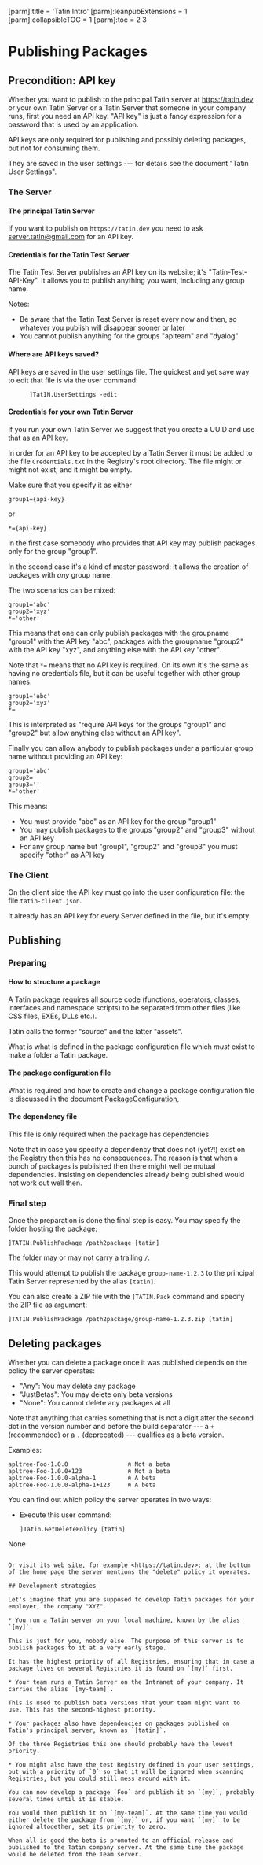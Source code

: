 [parm]:title             = 'Tatin Intro'
[parm]:leanpubExtensions = 1
[parm]:collapsibleTOC    = 1
[parm]:toc               = 2 3


# Publishing Packages

## Precondition: API key

Whether you want to publish to the principal Tatin server at <https://tatin.dev> or your own Tatin Server or a Tatin Server that someone in your company runs, first you need an API key. "API key" is just a fancy expression for a password that is used by an application.

API keys are only required for publishing and possibly deleting packages, but not for consuming them.

They are saved in the user settings --- for details see the document "Tatin User Settings".


### The Server


#### The principal Tatin Server

If you want to publish on `https://tatin.dev` you need to ask [server.tatin@gmail.com](mailto:server.tatin@gmail.com) for an API key.


#### Credentials for the Tatin Test Server

The Tatin Test Server publishes an API key on its website; it's "Tatin-Test-API-Key". It allows you to publish anything you want, including any group name.

Notes:

* Be aware that the Tatin Test Server is reset every now and then, so whatever you publish will disappear sooner or later
* You cannot publish anything for the groups "aplteam" and "dyalog"


#### Where are API keys saved?

API keys are saved in the user settings file. The quickest and yet save way to edit that file is via the user command:

```
      ]TatIN.UserSettings -edit      
```

#### Credentials for your own Tatin Server 

If you run your own Tatin Server we suggest that you create a UUID and use that as an API key. 

In order for an API key to be accepted by a Tatin Server it must be added to the file `Credentials.txt` in the Registry's root directory. The file might or might not exist, and it might be empty.

Make sure that you specify it as either

```
group1={api-key}
```

or

```
*={api-key}
```

In the first case somebody who provides that API key may publish packages only for the group "group1".

In the second case it's a kind of master password: it allows the creation of packages with _any_ group name.

The two scenarios can be mixed:

```
group1='abc'
group2='xyz'
*='other'
```

This means that one can only publish packages with the groupname "group1" with the API key "abc", packages with the groupname "group2" with the API key "xyz", and anything else with the API key "other".

Note that `*=` means that no API key is required. On its own it's the same as having no credentials file, but it can be useful together with other group names:

```
group1='abc'
group2='xyz'
*=
```

This is interpreted as "require API keys for the groups "group1" and "group2" but allow anything else without an API key".

Finally you can allow anybody to publish packages under a particular group name without providing an API key:

```
group1='abc'
group2=
group3=''
*='other'
```

This means:

* You must provide "abc" as an API key for the group "group1"
* You may publish packages to the groups "group2" and "group3" without an API key 
* For any group name but "group1", "group2" and "group3" you must specify "other" as API key

### The Client

On the client side the API key must go into the user configuration file: the file `tatin-client.json`.

It already has an API key for every Server defined in the file, but it's empty.


## Publishing


### Preparing

#### How to structure a package

A Tatin package requires all source code (functions, operators, classes, interfaces and namespace scripts) to be separated from other files (like CSS files, EXEs, DLLs etc.).

Tatin calls the former "source" and the latter "assets". 

What is what is defined in the package configuration file which _must_ exist to make a folder a Tatin package.


#### The package configuration file

What is required and how to create and change a package configuration file is discussed in the document [PackageConfiguration](./PackageConfiguration.html ),


#### The dependency file

This file is only required when the package has dependencies.

Note that in case you specify a dependency that does not (yet?!) exist on the Registry then this has no consequences. The reason is that when a bunch of packages is published then there might well be mutual dependencies. Insisting on dependencies already being published would not work out well then.


### Final step

Once the preparation is done the final step is easy. You may specify the folder hosting the package:

```
]TATIN.PublishPackage /path2package [tatin]
```

The folder may or may not carry a trailing `/`.

This would attempt to publish the package `group-name-1.2.3` to the principal Tatin Server represented by the alias `[tatin]`.

You can also create a ZIP file with the `]TATIN.Pack` command and specify the ZIP file as argument:

```
]TATIN.PublishPackage /path2package/group-name-1.2.3.zip [tatin]
```


## Deleting packages

Whether you can delete a package once it was published depends on the policy the server operates:

* "Any": You may delete any package
* "JustBetas": You may delete only beta versions
* "None": You cannot delete any packages at all

Note that anything that carries something that is not a digit after the second dot in the version number and before the build separator --- a `+` (recommended) or a `.` (deprecated) --- qualifies as a beta version.

Examples:

```
apltree-Foo-1.0.0                 ⍝ Not a beta
apltree-Foo-1.0.0+123             ⍝ Not a beta
apltree-Foo-1.0.0-alpha-1         ⍝ A beta
apltree-Foo-1.0.0-alpha-1+123     ⍝ A beta
```

You can find out which policy the server operates in two ways:

* Execute this user command:

  ```
  ]Tatin.GetDeletePolicy [tatin]
None
  ```

Or visit its web site, for example <https://tatin.dev>: at the bottom of the home page the server mentions the "delete" policy it operates.

## Development strategies

Let's imagine that you are supposed to develop Tatin packages for your employer, the company "XYZ".

* You run a Tatin server on your local machine, known by the alias `[my]`.

  This is just for you, nobody else. The purpose of this server is to publish packages to it at a very early stage.

  It has the highest priority of all Registries, ensuring that in case a package lives on several Registries it is found on `[my]` first.

* Your team runs a Tatin Server on the Intranet of your company. It carries the alias `[my-team]`.

  This is used to publish beta versions that your team might want to use. This has the second-highest priority.

* Your packages also have dependencies on packages published on Tatin's principal server, known as `[tatin]`.

  Of the three Registries this one should probably have the lowest priority.

* You might also have the test Registry defined in your user settings, but with a priority of `0` so that it will be ignored when scanning Registries, but you could still mess around with it.

You can now develop a package `Foo` and publish it on `[my]`, probably several times until it is stable.

You would then publish it on `[my-team]`. At the same time you would either delete the package from `[my]` or, if you want `[my]` to be ignored altogether, set its priority to zero.

When all is good the beta is promoted to an official release and published to the Tatin company server. At the same time the package would be deleted from the Team server.

